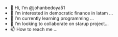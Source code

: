 - 👋 Hi, I’m @johanbedoya51
- 👀 I’m interested in democratic finance in latam ...
- 🌱 I’m currently learning programming ...
- 💞️ I’m looking to collaborate on starup project...
- 📫 How to reach me ...

<!---
johanbedoya51/johanbedoya51 is a ✨ special ✨ repository because its `README.md` (this file) appears on your GitHub profile.
You can click the Preview link to take a look at your changes.
--->
